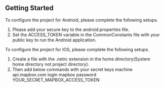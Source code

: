 ## Getting Started

To configure the project for Android, please complete the following setups.
1. Please add your secure key to the android.properties file.
2. Set the ACCESS_TOKEN variable in the CommonConstants file with your public key to run the Android application.

To configure the project for IOS, please complete the following setups.
1. Create a file with the .netrc extension in the home directory(System home directory not project directory).
2. Then add below commands with your secret keys
machine api.mapbox.com
  login mapbox
  password YOUR_SECRET_MAPBOX_ACCESS_TOKEN
